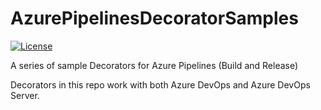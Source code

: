 # AzurePipelinesDecoratorSamples

[![License](https://img.shields.io/github/license/n3wt0n/AzurePipelinesDecoratorSamples.svg)](https://github.com/n3wt0n/AzurePipelinesDecoratorSamples/blob/master/LICENSE)


A series of sample Decorators for Azure Pipelines (Build and Release)

Decorators in this repo work with both Azure DevOps and Azure DevOps Server.
